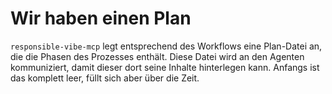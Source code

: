 # Wir haben einen Plan

`responsible-vibe-mcp` legt entsprechend des Workflows eine Plan-Datei an, die die Phasen des Prozesses enthält. Diese Datei wird an den Agenten kommuniziert, damit dieser dort seine Inhalte hinterlegen kann.
Anfangs ist das komplett leer, füllt sich aber über die Zeit.

